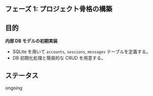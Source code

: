 ## フェーズ 1: プロジェクト骨格の構築

## 目的

**内部 DB モデルの初期実装**

- SQLite を用いて `accounts`, `sessions`, `messages` テーブルを定義する。
- DB 初期化処理と簡易的な CRUD を用意する。

## ステータス

ongoing
